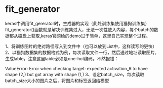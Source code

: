 # fit_generator
keras中调用fit_gererator时，生成器的实现（此处训练集使用猫狗训练集）
fit_generator()函数就是解决训练集过大，无法一次性放入内容，每个batch的数据都从磁盘上获取,keras官网给的demo过于简单，这里自己实现整个过程。

1、将训练图片的绝对路径写入到文件中（也可以放到List中，这样读写的更快）
2、以猫狗数据集的数据格式为例，每次读取文件一行，然后通过地址读取图片，生成lable，注意这里lable必须是one-hot编码，不然报错：

ValueError: Error when checking target: expected activation_6 to have shape (2,) but got array with shape (1,)
3、设定batch_size，每次读取batch_size大小的图片之后，将图片和标签返回给模型
